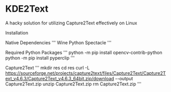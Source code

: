 # KDE2Text
A hacky solution for utilizing Capture2Text effectively on Linux

Installation

Native Dependencies
'''
Wine
Python
Spectacle
'''

Required Python Packages
'''
python -m pip install opencv-contrib-python
python -m pip install pyperclip
'''

Capture2Text
'''
mkdir res
cd res
curl -L https://sourceforge.net/projects/capture2text/files/Capture2Text/Capture2Text_v4.6.3/Capture2Text_v4.6.3_64bit.zip/download --output Capture2Text.zip
unzip Capture2Text.zip
rm Capture2Text.zip
'''




